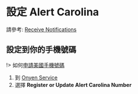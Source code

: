 設定 Alert Carolina
===================

請參考: [Receive Notifications](https://alertcarolina.unc.edu/register/)


設定到你的手機號碼
------------------

!> 如何[申請美國手機號碼](zh_TW/daily/comm.md)

1. 到 [Onyen Service](https://its.unc.edu/onyen-services/)
1. 選擇 **Register or Update Alert Carolina Number**
